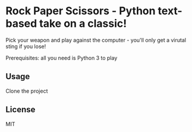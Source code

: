 # Rock Paper Scissors - Python text-based take on a classic!

Pick your weapon and play against the computer - you'll only get a virutal sting if you lose!

Prerequisites: all you need is Python 3 to play

## Usage

Clone the project 

## License
MIT